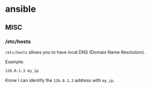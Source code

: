 # ansible

## MISC

### /etc/hosts

`/etc/hosts` allows you to have local DNS (Domain Name Resolution).

Example:

```bash
126.0.1.3 my_ip
```

Know I can identify the `126.0.1.3` address with `my_ip`.
